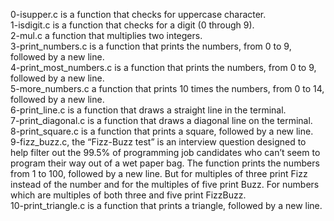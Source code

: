 0-isupper.c is a function that checks for uppercase character. <br/>
1-isdigit.c is a function that checks for a digit (0 through 9). <br/>
2-mul.c a function that multiplies two integers. <br/>
3-print_numbers.c is a function that prints the numbers, from 0 to 9, followed by a new line. <br/>
4-print_most_numbers.c is a function that prints the numbers, from 0 to 9, followed by a new line. <br/>
5-more_numbers.c a function that prints 10 times the numbers, from 0 to 14, followed by a new line. <br/>
6-print_line.c is a function that draws a straight line in the terminal. <br/>
7-print_diagonal.c is a function that draws a diagonal line on the terminal. <br/>
8-print_square.c is a function that prints a square, followed by a new line. <br/>
9-fizz_buzz.c, the “Fizz-Buzz test” is an interview question designed to help filter out the 99.5% of programming job candidates who can’t seem to program their way out of a wet paper bag. The function prints the numbers from 1 to 100, followed by a new line. But for multiples of three print Fizz instead of the number and for the multiples of five print Buzz. For numbers which are multiples of both three and five print FizzBuzz. <br/>
10-print_triangle.c is a function that prints a triangle, followed by a new line.